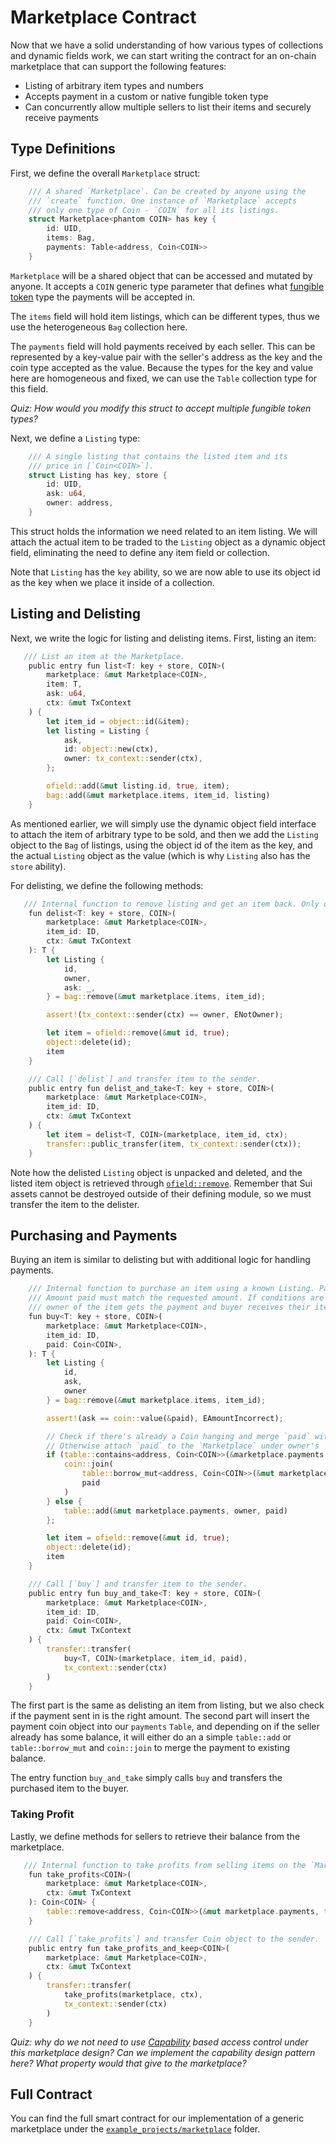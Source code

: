 # Marketplace Contract

Now that we have a solid understanding of how various types of collections and dynamic fields work, we can start writing the contract for an on-chain marketplace that can support the following features:

- Listing of arbitrary item types and numbers
- Accepts payment in a custom or native fungible token type
- Can concurrently allow multiple sellers to list their items and securely receive payments

## Type Definitions

First, we define the overall `Marketplace` struct:

```rust
    /// A shared `Marketplace`. Can be created by anyone using the
    /// `create` function. One instance of `Marketplace` accepts
    /// only one type of Coin - `COIN` for all its listings.
    struct Marketplace<phantom COIN> has key {
        id: UID,
        items: Bag,
        payments: Table<address, Coin<COIN>>
    }
```

`Marketplace` will be a shared object that can be accessed and mutated by anyone. It accepts a `COIN` generic type parameter that defines what [fungible token](../../unit-three/lessons/4_the_coin_resource_and_create_currency.md) type the payments will be accepted in. 

The `items` field will hold item listings, which can be different types, thus we use the heterogeneous `Bag` collection here. 

The `payments` field will hold payments received by each seller. This can be represented by a key-value pair with the seller's address as the key and the coin type accepted as the value. Because the types for the key and value here are homogeneous and fixed, we can use the `Table` collection type for this field. 

_Quiz: How would you modify this struct to accept multiple fungible token types?_

Next, we define a `Listing` type:

```rust
    /// A single listing that contains the listed item and its
    /// price in [`Coin<COIN>`].
    struct Listing has key, store {
        id: UID,
        ask: u64,
        owner: address,
    }
```
This struct holds the information we need related to an item listing. We will attach the actual item to be traded to the `Listing` object as a dynamic object field, eliminating the need to define any item field or collection. 

Note that `Listing` has the `key` ability, so we are now able to use its object id as the key when we place it inside of a collection. 

## Listing and Delisting

Next, we write the logic for listing and delisting items. First, listing an item:

```rust
   /// List an item at the Marketplace.
    public entry fun list<T: key + store, COIN>(
        marketplace: &mut Marketplace<COIN>,
        item: T,
        ask: u64,
        ctx: &mut TxContext
    ) {
        let item_id = object::id(&item);
        let listing = Listing {
            ask,
            id: object::new(ctx),
            owner: tx_context::sender(ctx),
        };

        ofield::add(&mut listing.id, true, item);
        bag::add(&mut marketplace.items, item_id, listing)
    }
```
As mentioned earlier, we will simply use the dynamic object field interface to attach the item of arbitrary type to be sold, and then we add the `Listing` object to the `Bag` of listings, using the object id of the item as the key, and the actual `Listing` object as the value (which is why `Listing` also has the `store` ability). 

For delisting, we define the following methods:

```rust
   /// Internal function to remove listing and get an item back. Only owner can do that.
    fun delist<T: key + store, COIN>(
        marketplace: &mut Marketplace<COIN>,
        item_id: ID,
        ctx: &mut TxContext
    ): T {
        let Listing {
            id,
            owner,
            ask: _,
        } = bag::remove(&mut marketplace.items, item_id);

        assert!(tx_context::sender(ctx) == owner, ENotOwner);

        let item = ofield::remove(&mut id, true);
        object::delete(id);
        item
    }

    /// Call [`delist`] and transfer item to the sender.
    public entry fun delist_and_take<T: key + store, COIN>(
        marketplace: &mut Marketplace<COIN>,
        item_id: ID,
        ctx: &mut TxContext
    ) {
        let item = delist<T, COIN>(marketplace, item_id, ctx);
        transfer::public_transfer(item, tx_context::sender(ctx));
    }
```

Note how the delisted `Listing` object is unpacked and deleted, and the listed item object is retrieved through [`ofield::remove`](https://github.com/MystenLabs/sui/blob/main/crates/sui-framework/packages/sui-framework/sources/dynamic_object_field.move#L71). Remember that Sui assets cannot be destroyed outside of their defining module, so we must transfer the item to the delister. 

## Purchasing and Payments

Buying an item is similar to delisting but with additional logic for handling payments. 

```rust
    /// Internal function to purchase an item using a known Listing. Payment is done in Coin<C>.
    /// Amount paid must match the requested amount. If conditions are met,
    /// owner of the item gets the payment and buyer receives their item.
    fun buy<T: key + store, COIN>(
        marketplace: &mut Marketplace<COIN>,
        item_id: ID,
        paid: Coin<COIN>,
    ): T {
        let Listing {
            id,
            ask,
            owner
        } = bag::remove(&mut marketplace.items, item_id);

        assert!(ask == coin::value(&paid), EAmountIncorrect);

        // Check if there's already a Coin hanging and merge `paid` with it.
        // Otherwise attach `paid` to the `Marketplace` under owner's `address`.
        if (table::contains<address, Coin<COIN>>(&marketplace.payments, owner)) {
            coin::join(
                table::borrow_mut<address, Coin<COIN>>(&mut marketplace.payments, owner),
                paid
            )
        } else {
            table::add(&mut marketplace.payments, owner, paid)
        };

        let item = ofield::remove(&mut id, true);
        object::delete(id);
        item
    }

    /// Call [`buy`] and transfer item to the sender.
    public entry fun buy_and_take<T: key + store, COIN>(
        marketplace: &mut Marketplace<COIN>,
        item_id: ID,
        paid: Coin<COIN>,
        ctx: &mut TxContext
    ) {
        transfer::transfer(
            buy<T, COIN>(marketplace, item_id, paid),
            tx_context::sender(ctx)
        )
    }

```

The first part is the same as delisting an item from listing, but we also check if the payment sent in is the right amount. The second part will insert the payment coin object into our `payments` `Table`, and depending on if the seller already has some balance, it will either do an a simple `table::add` or `table::borrow_mut` and `coin::join` to merge the payment to existing balance. 

The entry function `buy_and_take` simply calls `buy` and transfers the purchased item to the buyer. 

### Taking Profit

Lastly, we define methods for sellers to retrieve their balance from the marketplace. 

```rust
   /// Internal function to take profits from selling items on the `Marketplace`.
    fun take_profits<COIN>(
        marketplace: &mut Marketplace<COIN>,
        ctx: &mut TxContext
    ): Coin<COIN> {
        table::remove<address, Coin<COIN>>(&mut marketplace.payments, tx_context::sender(ctx))
    }

    /// Call [`take_profits`] and transfer Coin object to the sender.
    public entry fun take_profits_and_keep<COIN>(
        marketplace: &mut Marketplace<COIN>,
        ctx: &mut TxContext
    ) {
        transfer::transfer(
            take_profits(marketplace, ctx),
            tx_context::sender(ctx)
        )
    }
```

_Quiz: why do we not need to use [Capability](../../unit-two/lessons/6_capability_design_pattern.md) based access control under this marketplace design? Can we implement the capability design pattern here? What property would that give to the marketplace?_

## Full Contract

You can find the full smart contract for our implementation of a generic marketplace under the [`example_projects/marketplace`](../example_projects/marketplace/sources/marketplace.move) folder.
